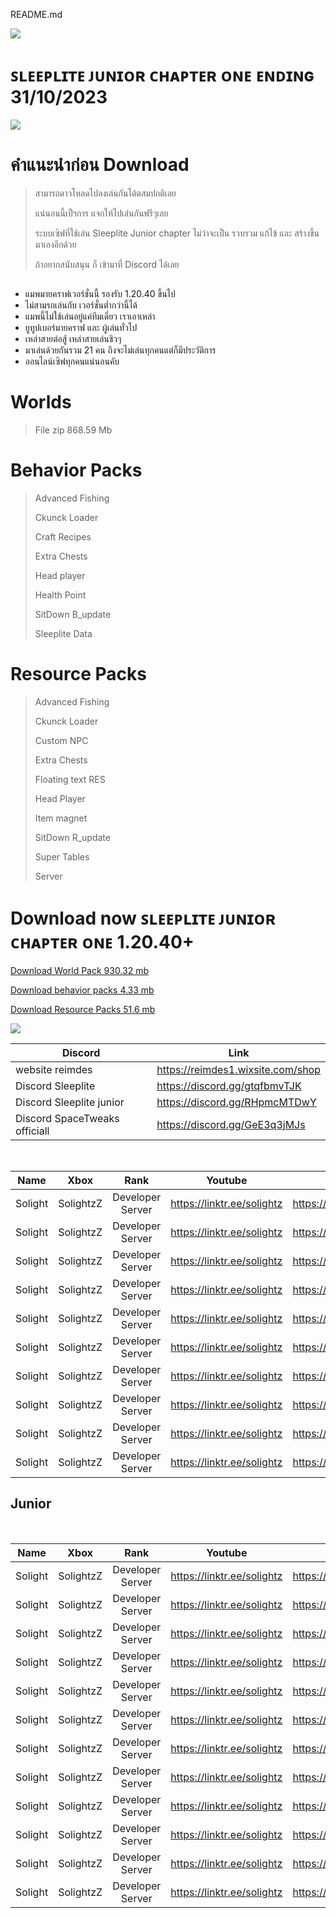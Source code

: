 README.md


 ![](https://media.discordapp.net/attachments/1084301111177007155/1154383489836253246/All_sleepLite_JR.2png.png?width=1440&height=602)

# ꜱʟᴇᴇᴘʟɪᴛᴇ ᴊᴜɴɪᴏʀ ᴄʜᴀᴘᴛᴇʀ ᴏɴᴇ ᴇɴᴅɪɴɢ 31/10/2023
![](https://cdn.discordapp.com/attachments/1018330493575508078/1154397601618206790/Screenshot_42.png)

# คำแนะนำก่อน Download

> สามารถดาวโหลดไปลงเล่นกันได้ตสมปกติเลย
> 
> แน่นอนนี้เป็ฯการ แจกให้ไปเล่นกันฟรีๆเลย
> 
> ระบบเซิฟที่ใช้เล่น Sleeplite Junior chapter ไม่ว่าจะเป็น รวบรวม แก้ไข้ และ สร้างขึ้นมาเองอีกด้วย
> 
> ถ้าอยากสนับสนุน ก็ เข้ามาที่ Discord ได้เลย

## 
- แมพมายคราฟเวอร์ชั่นนี้ รองรับ 1.20.40 ขึ้นไป
- ไม่สามรถเล่นกับ เวอร์ชั่นต่ำกว่านี้ได้
- แมพนี้ไม่ใช้เล่นอยู่แค่ทีมเดี่ยว เราเอาเหล่า 
- ยูทูปเบอร์มายคราฟ และ ผู้เล่นทั่วไป
- เหล่าสายต่อสู้ เหล่าสายเล่นชิวๆ 
- มาเล่นด้วยกันรวม 21 คน ถึงจะไม่เล่นทุกคนแต่ก็มีประวัติการ 
- ออนไลน์เซิฟทุกคนแน่นอนคับ 

## 

# Worlds
> File zip 868.59 Mb

# Behavior Packs

> Advanced Fishing
> 
> Ckunck Loader
> 
> Craft Recipes
> 
> Extra Chests
> 
> Head player
> 
> Health Point
> 
> SitDown B_update
> 
> Sleeplite Data

# Resource Packs

> Advanced Fishing
> 
> Ckunck Loader
> 
> Custom NPC
> 
> Extra Chests
> 
> Floating text RES
> 
> Head Player
> 
> Item magnet
> 
> SitDown R_update
> 
> Super Tables
> 
> Server

# Download now ꜱʟᴇᴇᴘʟɪᴛᴇ ᴊᴜɴɪᴏʀ ᴄʜᴀᴘᴛᴇʀ ᴏɴᴇ 1.20.40+

[Download World Pack 930.32 mb ](https://www.mediafire.com/file/ak457fh09olzpwo/junior_31_10_2023.zip/file)

[Download behavior packs 4.33 mb](https://www.mediafire.com/file/q5v8a0nxz00y9eh/behavior_packs.zip/file)

[Download Resource Packs 51.6 mb](https://www.mediafire.com/file/gea64uic2lwmixj/resource_packs.zip/file)

![](https://cdn.discordapp.com/attachments/1018330493575508078/1154401434712940564/Screenshot_67.png)

 |  Discord | Link | 
-|-
  website reimdes |  https://reimdes1.wixsite.com/shop
 Discord Sleeplite | https://discord.gg/gtqfbmvTJK
 Discord Sleeplite junior | https://discord.gg/RHpmcMTDwY
 Discord SpaceTweaks officiall | https://discord.gg/GeE3q3jMJs

 <br>

 |  Name        |   Xbox          |        Rank         |                 Youtube        |                 discord                |                      Icon                      |
|:------------:|:---------------:|:-------------------:|:------------------------------:|:-------------------------------------:|:----------------------------------------------:|
|  Solight     |     SolightzZ   | Developer Server    |   https://linktr.ee/solightz   |     https://discord.gg/gtqfbmvTJK      | ![](https://static.wixstatic.com/media/24a363_a5677cbe52084b9c875af929e03f1ceb~mv2.png/v1/fill/w_66,h_66,al_c,q_85,usm_0.66_1.00_0.01,enc_auto/Solight.png) |
|  Solight     |     SolightzZ   | Developer Server    |   https://linktr.ee/solightz   |     https://discord.gg/gtqfbmvTJK      | ![]() |
|  Solight     |     SolightzZ   | Developer Server    |   https://linktr.ee/solightz   |     https://discord.gg/gtqfbmvTJK      | ![]() |
|  Solight     |     SolightzZ   | Developer Server    |   https://linktr.ee/solightz   |     https://discord.gg/gtqfbmvTJK      | ![]() |
|  Solight     |     SolightzZ   | Developer Server    |   https://linktr.ee/solightz   |     https://discord.gg/gtqfbmvTJK      | ![]() |
|  Solight     |     SolightzZ   | Developer Server    |   https://linktr.ee/solightz   |     https://discord.gg/gtqfbmvTJK      | ![]() |
|  Solight     |     SolightzZ   | Developer Server    |   https://linktr.ee/solightz   |     https://discord.gg/gtqfbmvTJK      | ![]() |
|  Solight     |     SolightzZ   | Developer Server    |   https://linktr.ee/solightz   |     https://discord.gg/gtqfbmvTJK      | ![]() |
|  Solight     |     SolightzZ   | Developer Server    |   https://linktr.ee/solightz   |     https://discord.gg/gtqfbmvTJK      | ![]() |
|  Solight     |     SolightzZ   | Developer Server    |   https://linktr.ee/solightz   |     https://discord.gg/gtqfbmvTJK      | ![]() |

<h2>Junior</h2>
<br>

|  Name        |   Xbox          |        Rank         |                 Youtube        |                 discord                |                      Icon                      |
|:------------:|:---------------:|:-------------------:|:------------------------------:|:-------------------------------------:|:----------------------------------------------:|
|  Solight     |     SolightzZ   | Developer Server    |   https://linktr.ee/solightz   |     https://discord.gg/gtqfbmvTJK      | ![](https://static.wixstatic.com/media/24a363_a5677cbe52084b9c875af929e03f1ceb~mv2.png/v1/fill/w_66,h_66,al_c,q_85,usm_0.66_1.00_0.01,enc_auto/Solight.png) |
|  Solight     |     SolightzZ   | Developer Server    |   https://linktr.ee/solightz   |     https://discord.gg/gtqfbmvTJK      | ![]() |
|  Solight     |     SolightzZ   | Developer Server    |   https://linktr.ee/solightz   |     https://discord.gg/gtqfbmvTJK      | ![]() |
|  Solight     |     SolightzZ   | Developer Server    |   https://linktr.ee/solightz   |     https://discord.gg/gtqfbmvTJK      | ![]() |
|  Solight     |     SolightzZ   | Developer Server    |   https://linktr.ee/solightz   |     https://discord.gg/gtqfbmvTJK      | ![]() |
|  Solight     |     SolightzZ   | Developer Server    |   https://linktr.ee/solightz   |     https://discord.gg/gtqfbmvTJK      | ![]() |
|  Solight     |     SolightzZ   | Developer Server    |   https://linktr.ee/solightz   |     https://discord.gg/gtqfbmvTJK      | ![]() |
|  Solight     |     SolightzZ   | Developer Server    |   https://linktr.ee/solightz   |     https://discord.gg/gtqfbmvTJK      | ![]() |
|  Solight     |     SolightzZ   | Developer Server    |   https://linktr.ee/solightz   |     https://discord.gg/gtqfbmvTJK      | ![]() |
|  Solight     |     SolightzZ   | Developer Server    |   https://linktr.ee/solightz   |     https://discord.gg/gtqfbmvTJK      | ![]() |
|  Solight     |     SolightzZ   | Developer Server    |   https://linktr.ee/solightz   |     https://discord.gg/gtqfbmvTJK      | ![]() |
|  Solight     |     SolightzZ   | Developer Server    |   https://linktr.ee/solightz   |     https://discord.gg/gtqfbmvTJK      | ![]() |


